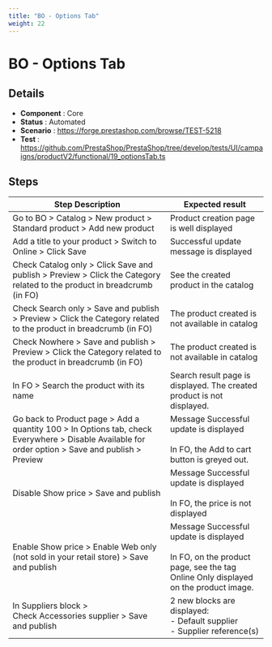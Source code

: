 ```yaml
---
title: "BO - Options Tab"
weight: 22
---
```


# BO - Options Tab
## Details
* **Component** : Core
* **Status** : Automated
* **Scenario** : https://forge.prestashop.com/browse/TEST-5218
* **Test** : https://github.com/PrestaShop/PrestaShop/tree/develop/tests/UI/campaigns/productV2/functional/19_optionsTab.ts

## Steps
| Step Description | Expected result |
| ----- | ----- |
| Go to BO > Catalog > New product > Standard product > Add new product | Product creation page is well displayed |
| Add a title to your product > Switch to Online > Click Save | Successful update message is displayed |
| Check Catalog only > Click Save and publish > Preview > Click the Category related to the product in breadcrumb (in FO) | See the created product in the catalog |
| Check Search only > Save and publish > Preview > Click the Category related to the product in breadcrumb (in FO) | The product created is not available in catalog |
| Check Nowhere > Save and publish > Preview > Click the Category related to the product in breadcrumb (in FO) | The product created is not available in catalog |
| In FO > Search the product with its name | Search result page is displayed. The created product is not displayed. |
| Go back to Product page > Add a quantity 100 > In Options tab, check Everywhere > Disable Available for order option > Save and publish > Preview | Message Successful update is displayed<br><br>In FO, the Add to cart button is greyed out. |
| Disable Show price > Save and publish | Message Successful update is displayed<br><br>In FO, the price is not displayed |
| Enable Show price > Enable Web only (not sold in your retail store) > Save and publish | Message Successful update is displayed<br><br>In FO, on the product page, see the tag Online Only displayed on the product image. |
| In Suppliers block > Check Accessories supplier > Save and publish | 2 new blocks are displayed:<br>- Default supplier<br>- Supplier reference(s) |
